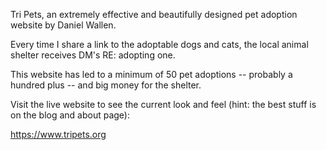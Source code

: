 Tri Pets, an extremely effective and beautifully designed pet adoption website by Daniel Wallen.

Every time I share a link to the adoptable dogs and cats, the local animal shelter receives DM's RE: adopting one.

This website has led to a minimum of 50 pet adoptions -- probably a hundred plus -- and big money for the shelter.

Visit the live website to see the current look and feel (hint: the best stuff is on the blog and about page): 

https://www.tripets.org
